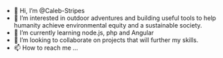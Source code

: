 - 👋 Hi, I’m @Caleb-Stripes
- 👀 I’m interested in outdoor adventures and building useful tools to help humanity achieve environmental equity and a sustainable society.
- 🌱 I’m currently learning node.js, php and Angular
- 💞️ I’m looking to collaborate on projects that will further my skills.
- 📫 How to reach me ...

<!---
Caleb-Stripes/Caleb-Stripes is a ✨ special ✨ repository because its `README.md` (this file) appears on your GitHub profile.
You can click the Preview link to take a look at your changes.
--->
